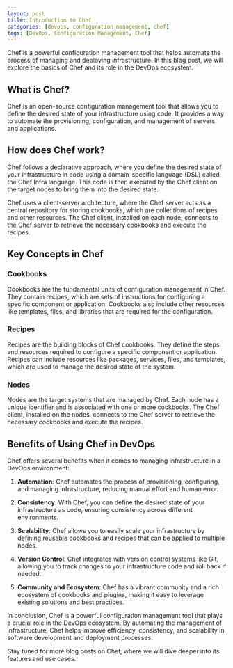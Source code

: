 ```yaml
---
layout: post
title: Introduction to Chef
categories: [devops, configuration management, chef]
tags: [DevOps, Configuration Management, Chef]
---
```


Chef is a powerful configuration management tool that helps automate the process of managing and deploying infrastructure. In this blog post, we will explore the basics of Chef and its role in the DevOps ecosystem.

## What is Chef?

Chef is an open-source configuration management tool that allows you to define the desired state of your infrastructure using code. It provides a way to automate the provisioning, configuration, and management of servers and applications.

## How does Chef work?

Chef follows a declarative approach, where you define the desired state of your infrastructure in code using a domain-specific language (DSL) called the Chef Infra language. This code is then executed by the Chef client on the target nodes to bring them into the desired state.

Chef uses a client-server architecture, where the Chef server acts as a central repository for storing cookbooks, which are collections of recipes and other resources. The Chef client, installed on each node, connects to the Chef server to retrieve the necessary cookbooks and execute the recipes.

## Key Concepts in Chef

### Cookbooks

Cookbooks are the fundamental units of configuration management in Chef. They contain recipes, which are sets of instructions for configuring a specific component or application. Cookbooks also include other resources like templates, files, and libraries that are required for the configuration.

### Recipes

Recipes are the building blocks of Chef cookbooks. They define the steps and resources required to configure a specific component or application. Recipes can include resources like packages, services, files, and templates, which are used to manage the desired state of the system.

### Nodes

Nodes are the target systems that are managed by Chef. Each node has a unique identifier and is associated with one or more cookbooks. The Chef client, installed on the nodes, connects to the Chef server to retrieve the necessary cookbooks and execute the recipes.

## Benefits of Using Chef in DevOps

Chef offers several benefits when it comes to managing infrastructure in a DevOps environment:

1. **Automation**: Chef automates the process of provisioning, configuring, and managing infrastructure, reducing manual effort and human error.

2. **Consistency**: With Chef, you can define the desired state of your infrastructure as code, ensuring consistency across different environments.

3. **Scalability**: Chef allows you to easily scale your infrastructure by defining reusable cookbooks and recipes that can be applied to multiple nodes.

4. **Version Control**: Chef integrates with version control systems like Git, allowing you to track changes to your infrastructure code and roll back if needed.

5. **Community and Ecosystem**: Chef has a vibrant community and a rich ecosystem of cookbooks and plugins, making it easy to leverage existing solutions and best practices.

In conclusion, Chef is a powerful configuration management tool that plays a crucial role in the DevOps ecosystem. By automating the management of infrastructure, Chef helps improve efficiency, consistency, and scalability in software development and deployment processes.

Stay tuned for more blog posts on Chef, where we will dive deeper into its features and use cases.